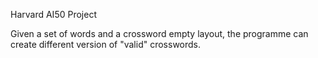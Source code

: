  Harvard AI50 Project
 
 Given a set of words and a crossword empty layout, the programme can create different version of "valid" crosswords.
 
